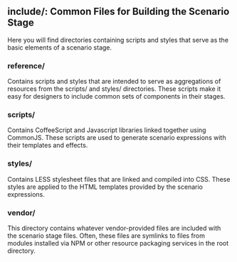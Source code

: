 <!-- TITLE/ -->

## include/: Common Files for Building the Scenario Stage

<!-- /TITLE -->

Here you will find directories containing scripts and styles that serve as the basic elements of a scenario stage.

### reference/

Contains scripts and styles that are intended to serve as aggregations of resources from the scripts/ and styles/ directories. These scripts make it easy for designers to include common sets of components in their stages.

### scripts/

Contains CoffeeScript and Javascript libraries linked together using CommonJS. These scripts are used to generate scenario expressions with their templates and effects.

### styles/

Contains LESS stylesheet files that are linked and compiled into CSS. These styles are applied to the HTML templates provided by the scenario expressions.

### vendor/

This directory contains whatever vendor-provided files are included with the scenario stage files. Often, these files are symlinks to files from modules installed via NPM or other resource packaging services in the root directory.
